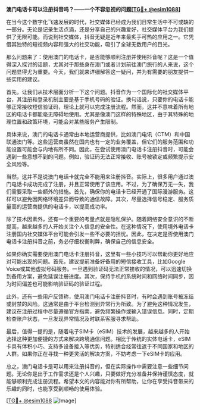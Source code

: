 **澳门电话卡可以注册抖音吗？——一个不容忽视的问题[[TG💪+ @esim1088](https://t.me/s/esim1088)]**

在当今这个数字化飞速发展的时代，社交媒体已经成为我们日常生活中不可或缺的一部分。无论是记录生活点滴，还是分享自己的兴趣爱好，社交媒体平台为我们提供了无限可能。而说到社交媒体，抖音无疑是近年来最炙手可热的应用之一。它凭借其独特的短视频内容和强大的社交功能，吸引了全球无数用户的目光。

那么问题来了：使用澳门的电话卡，是否能够顺利注册并使用抖音呢？这是一个值得深入探讨的话题，尤其对于那些身在澳门或者计划前往澳门旅行的人来说，这个问题显得尤为重要。今天，我们就来详细解答这一疑问，并为有需要的朋友提供一些实用的建议。

首先，让我们从技术层面分析一下这个问题。抖音作为一个国际化的社交媒体平台，其注册和登录机制主要是基于手机号码的验证。换句话说，只要你的电话卡能够正常接收短信验证码，理论上就可以完成注册流程。然而，这并不意味着所有地区的电话卡都能毫无障碍地使用。尤其是像澳门这样的特殊地区，由于其特殊的地理位置和政策环境，可能会对某些服务产生限制。

具体来说，澳门的电话卡通常由本地运营商提供，比如澳门电讯（CTM）和中国联通澳门等。这些运营商虽然在国内也有一定的业务覆盖，但它们的服务范围和功能设置可能会与内地有所不同。因此，在尝试使用澳门电话卡注册抖音时，可能会遇到一些意想不到的问题。例如，验证码无法正常接收、账号被锁定或频繁提示安全风险等。

当然，这并不是说澳门电话卡就完全不能用来注册抖音。实际上，很多用户通过澳门电话卡成功完成了注册，并且正常使用了该应用。不过，为了确保万无一失，我们需要采取一些额外的措施。首先，确保你的电话卡已经开通了国际漫游服务。这样可以避免因网络环境差异而导致的通信故障。其次，尽量选择信号稳定、服务质量高的运营商提供的电话卡，以提高成功率。

除了技术因素外，还有一个重要的考量点就是隐私保护。随着网络安全意识的不断提高，越来越多的人开始关注个人信息的安全性。在这种情况下，使用境外电话卡注册国内社交媒体平台可能会引发一些不必要的担忧。因此，在决定是否使用澳门电话卡注册抖音之前，务必仔细权衡利弊，确保自己的信息安全。

如果你确实需要使用澳门电话卡注册抖音，这里有一些小技巧可以帮助你更好地应对可能出现的问题。首先，建议提前准备好备用的短信接收工具，比如Google Voice或其他虚拟号码服务。一旦遇到验证码无法正常接收的情况，可以迅速切换到备用方案，避免延误注册进度。其次，保持手机的系统时间和网络时间同步，因为时间偏差也可能影响验证码的验证过程。

此外，还有一些用户反馈称，使用澳门电话卡注册抖音时，有时会遇到账号被冻结或封禁的风险。这通常是由于平台检测到异常行为所致。为了避免这种情况发生，建议在注册过程中尽量遵循官方指南，避免频繁操作或输入错误信息。同时，定期检查账户状态，一旦发现异常情况及时联系客服寻求帮助。

最后，值得一提的是，随着电子SIM卡（eSIM）技术的发展，越来越多的人开始选择这种更加便捷的方式来解决跨境通信问题。相比于传统的实体电话卡，eSIM卡具有体积小巧、支持多设备接入等优势，特别适合经常往返于不同国家和地区的人群。如果你正在寻找一种更灵活的解决方案，不妨考虑一下eSIM卡的应用。

总之，澳门电话卡是可以用来注册抖音的，但在实际操作中需要注意一些细节问题。无论你是出于工作需求还是个人兴趣，只要做好充分准备并保持谨慎态度，就能够顺利完成注册流程。希望本文的内容能对你有所帮助，让你在享受抖音带来的乐趣的同时，也能享受到顺畅的使用体验。

[[TG💪+ @esim1088](https://t.me/s/esim1088) ![Image](https://i.postimg.cc/4NQfJmqS/Snipaste-2025-05-13-00-14-12.png)]